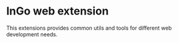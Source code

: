 # InGo web extension

This extensions provides common utils and tools for different
web development needs.
